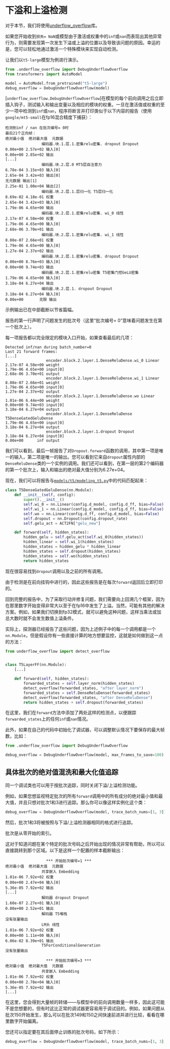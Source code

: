 # 下溢和上溢检测

对于本节，我们将使用[underflow_overflow](./underflow_overflow.py)库。

如果您开始收到`损失= NaN`或模型由于激活或权重中的`inf`或`nan`而表现出其他异常行为，则需要发现第一次发生下溢或上溢的位置以及导致该问题的原因。幸运的是，您可以轻松地通过激活一个特殊模块来实现自动检测。

让我们以`t5-large`模型为例进行演示。

```python
from .underflow_overflow import DebugUnderflowOverflow
from transformers import AutoModel

model = AutoModel.from_pretrained("t5-large")
debug_overflow = DebugUnderflowOverflow(model)
```

[`underflow_overflow.DebugUnderflowOverflow`]在模型的每个前向调用之后立即插入钩子，测试输入和输出变量以及相应的模块的权重。一旦在激活值或权重的至少一项中检测到`inf`或`nan`，程序将断言并打印类似于以下内容的报告（使用`google/mt5-small`在fp16混合精度下捕获）：

```
检测到inf / nan 在批次编号= 0时
最后21个正向帧：
绝对最小值  绝对最大值  元数据
                编码器.块.1.层.1.密集relu密集. dropout Dropout
0.00e+00 2.57e+02 输入[0]
0.00e+00 2.85e+02 输出
[...]
                编码器.块.2.层.0 MT5层自注意力
6.78e-04 3.15e+03 输入[0]
2.65e-04 3.42e+03 输出[0]
无元数据 输出[1]
2.25e-01 1.00e+04 输出[2]
                编码器.块.2.层.1.层归一化 T5层归一化
8.69e-02 4.18e-01 权重
2.65e-04 3.42e+03 输入[0]
1.79e-06 4.65e+00 输出
                编码器.块.2.层.1.密集relu密集. wi_0 线性
2.17e-07 4.50e+00 权重
1.79e-06 4.65e+00 输入[0]
2.68e-06 3.70e+01 输出
                编码器.块.2.层.1.密集relu密集. wi_1 线性
8.08e-07 2.66e+01 权重
1.79e-06 4.65e+00 输入[0]
1.27e-04 2.37e+02 输出
                编码器.块.2.层.1.密集relu密集. dropout Dropout
0.00e+00 8.76e+03 输入[0]
0.00e+00 9.74e+03 输出
                编码器.块.2.层.1.密集relu密集 T5密集门控GeLU密集
1.79e-06 4.65e+00 输入[0]
3.18e-04 6.27e+04 输出
                编码器.块.2.层.1. dropout Dropout
3.18e-04 6.27e+04 输入[0]
0.00e+00       无限 输出
```

示例输出已在中部截断以节省篇幅。

报告的第一行声明了问题发生的批次号（这里“批次编号= 0”意味着问题发生在第一个批次上）。

每一项报告都以完全限定的模块入口开始，如果查看最后的几项：

```
Detected inf/nan during batch_number=0
Last 21 forward frames:
[...]
                  encoder.block.2.layer.1.DenseReluDense.wi_0 Linear
2.17e-07 4.50e+00 weight
1.79e-06 4.65e+00 input[0]
2.68e-06 3.70e+01 output
                  encoder.block.2.layer.1.DenseReluDense.wi_1 Linear
8.08e-07 2.66e+01 weight
1.79e-06 4.65e+00 input[0]
1.27e-04 2.37e+02 output
                  encoder.block.2.layer.1.DenseReluDense.wo Linear
1.01e-06 6.44e+00 weight
0.00e+00 9.74e+03 input[0]
3.18e-04 6.27e+04 output
                  encoder.block.2.layer.1.DenseReluDense T5DenseGatedGeluDense
1.79e-06 4.65e+00 input[0]
3.18e-04 6.27e+04 output
                  encoder.block.2.layer.1.dropout Dropout
3.18e-04 6.27e+04 input[0]
0.00e+00      inf output
```

我们可以看到，最后一帧报告了对`Dropout.forward`函数的调用，其中第一项是唯一的输入，第二项是唯一的输出。您可以看到它来自`dropout`属性内部的`DenseReluDense`类的一个实例的调用。我们还可以看到，在第一层的第2个编码器的第一个批次上，输入和输出的绝对最大值分别为6.27e+04。

现在，我们可以将报告与[`models/t5/modeling_t5.py`](https://github.com/huggingface/transformers/blob/main/src/transformers/models/t5/modeling_t5.py)中的代码匹配起来：

```python
class T5DenseGatedGeluDense(nn.Module):
    def __init__(self, config):
        super().__init__()
        self.wi_0 = nn.Linear(config.d_model, config.d_ff, bias=False)
        self.wi_1 = nn.Linear(config.d_model, config.d_ff, bias=False)
        self.wo = nn.Linear(config.d_ff, config.d_model, bias=False)
        self.dropout = nn.Dropout(config.dropout_rate)
        self.gelu_act = ACT2FN["gelu_new"]

    def forward(self, hidden_states):
        hidden_gelu = self.gelu_act(self.wi_0(hidden_states))
        hidden_linear = self.wi_1(hidden_states)
        hidden_states = hidden_gelu * hidden_linear
        hidden_states = self.dropout(hidden_states)
        hidden_states = self.wo(hidden_states)
        return hidden_states
```

现在很容易找到`dropout`调用以及之前的所有调用。

由于检测是在前向挂钩中进行的，因此这些报告是在每次`forward`返回后立即打印的。

回到完整的报告中，为了采取行动并修复问题，我们需要向上回溯几个框架，因为在那里数字开始变得非常大以至于在fp16中发生了上溢。当然，可能有其他的解决方案。例如，如果我们切换到fp32模式，就可以避免这种问题，这样当乘法或加总大数时就不会发生数值上溢条件。

实际上，探测器已经报告了这些问题，因为上述例子中的每一个调用都是一个`nn.Module`，但是假设你有一些直接计算的地方想要监控，这就是如何做到这一点的方法：

```python
from underflow_overflow import detect_overflow


class T5LayerFF(nn.Module):
    [...]

    def forward(self, hidden_states):
        forwarded_states = self.layer_norm(hidden_states)
        detect_overflow(forwarded_states, "after layer_norm")
        forwarded_states = self.DenseReluDense(forwarded_states)
        detect_overflow(forwarded_states, "after DenseReluDense")
        return hidden_states + self.dropout(forwarded_states)
```

在这里，我们在`forward`方法中添加了两处这样的检测点，以便跟踪`forwarded_states`上的任何`inf`或`nan`情况。

此外，如果在自己的代码中初始化了调试器，可以调整默认情况下要保存的最大帧数，比如：

```python
from .underflow_overflow import DebugUnderflowOverflow

debug_overflow = DebugUnderflowOverflow(model, max_frames_to_save=100)
```

## 具体批次的绝对值混洗和最大化值追踪

同一个调试类也可以用于按批次追踪，同时关闭下溢/上溢检测功能。

例如，如果您想监视特定批次的所有`forward`调用中的所有成分的绝对最小值和最大值，并且只想对批次1和3进行追踪。那么你可以像这样实例化这个类：

```python
debug_overflow = DebugUnderflowOverflow(model, trace_batch_nums=[1, 3])
```

然后，批次1和3将被按照与下溢/上溢检测器相同的格式进行追踪。

批次是从零开始的索引。

这对于知道问题在某个特定的批次号码之后开始出现的情况非常有帮助，所以可以直接跳转到那个区域。以下是这样一个配置的样本截断输出：

```
                  *** 开始批次编号=1 ***
绝对最小值  绝对最大值  元数据
                共享嵌入 Embedding
1.01e-06 7.92e+02 权重
0.00e+00 2.47e+04 输入[0]
5.36e-05 7.92e+02 输出
[...]
                解码器 dropout Dropout
1.60e-07 2.27e+01 输入[0]
0.00e+00 2.52e+01 输出
                解码器 T5堆栈
没有张量输出
                LM头 线性
1.01e-06 7.92e+02 权重
0.00e+00 1.11e+00 输入[0]
6.06e-02 8.39e+01 输出
                T5ForConditionalGeneration
没有张量输出

                  *** 开始批次编号=3 ***
绝对最小值  绝对最大值  元数据
                共享嵌入 Embedding
1.01e-06 7.92e+02 权重
0.00e+00 2.78e+04 输入[0]
5.36e-05 7.92e+02 输出
[...]
```

在这里，您会得到大量帧的转储——与模型中的前向调用数量一样多，因此这可能不是您想要的，但有时这比正常的调试器更容易用于调试目的。例如，如果问题从批次150开始发生，那么可以在批次149和150之间快速前进并进行比较，看看在哪里数字开始偏离。

您还可以指定要在其后面停止训练的批次号码，如下所示：

```python
debug_overflow = DebugUnderflowOverflow(model, trace_batch_nums=[1, 3], abort_after_batch_num=3)
```

